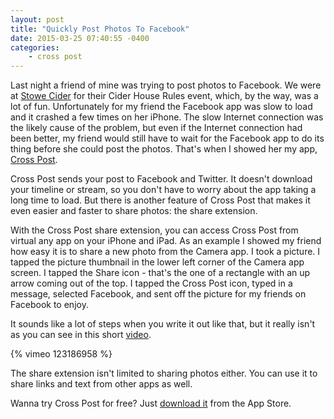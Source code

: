 ```yaml
---
layout: post
title: "Quickly Post Photos To Facebook"
date: 2015-03-25 07:40:55 -0400
categories: 
    - cross post
---
```

Last night a friend of mine was trying to post photos to Facebook. We were at [Stowe Cider][1] for their Cider House Rules event, which, by the way, was a lot of fun. Unfortunately for my friend the Facebook app was slow to load and it crashed a few times on her iPhone. The slow Internet connection was the likely cause of the problem, but even if the Internet connection had been better, my friend would still have to wait for the Facebook app to do its thing before she could post the photos. That's when I showed her my app, [Cross Post][2].

Cross Post sends your post to Facebook and Twitter. It doesn't download your timeline or stream, so you don't have to worry about the app taking a long time to load. But there is another feature of Cross Post that makes it even easier and faster to share photos: the share extension.

With the Cross Post share extension, you can access Cross Post from virtual any app on your iPhone and iPad. As an example I showed my friend how easy it is to share a new photo from the Camera app. I took a picture. I tapped the picture thumbnail in the lower left corner of the Camera app screen. I tapped the Share icon - that's the one of a rectangle with an up arrow coming out of the top. I tapped the Cross Post icon, typed in a message, selected Facebook, and sent off the picture for my friends on Facebook to enjoy.

It sounds like a lot of steps when you write it out like that, but it really isn't as you can see in this short [video][4].

{% vimeo 123186958 %}

The share extension isn't limited to sharing photos either. You can use it to share links and text from other apps as well. 

Wanna try Cross Post for free? Just [download it][3] from the App Store. 

[1]: http://www.stowecider.com
[2]: http://www.whitepeaksoftware.com/cross-post
[3]: https://itunes.apple.com/us/app/cross-post/id872543786?mt=8&uo=4&at=11lcj9&ct=blog
[4]: https://vimeo.com/123186958
